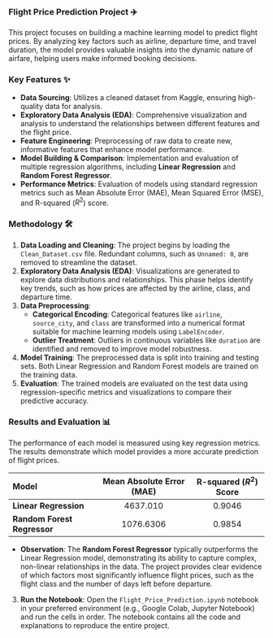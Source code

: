 ### Flight Price Prediction Project ✈️

This project focuses on building a machine learning model to predict flight prices. By analyzing key factors such as airline, departure time, and travel duration, the model provides valuable insights into the dynamic nature of airfare, helping users make informed booking decisions.

### Key Features ✨

  * **Data Sourcing**: Utilizes a cleaned dataset from Kaggle, ensuring high-quality data for analysis.
  * **Exploratory Data Analysis (EDA)**: Comprehensive visualization and analysis to understand the relationships between different features and the flight price.
  * **Feature Engineering**: Preprocessing of raw data to create new, informative features that enhance model performance.
  * **Model Building & Comparison**: Implementation and evaluation of multiple regression algorithms, including **Linear Regression** and **Random Forest Regressor**.
  * **Performance Metrics**: Evaluation of models using standard regression metrics such as Mean Absolute Error (MAE), Mean Squared Error (MSE), and R-squared ($R^2$) score.

### Methodology 🛠️

1.  **Data Loading and Cleaning**: The project begins by loading the `Clean_Dataset.csv` file. Redundant columns, such as `Unnamed: 0`, are removed to streamline the dataset.
2.  **Exploratory Data Analysis (EDA)**: Visualizations are generated to explore data distributions and relationships. This phase helps identify key trends, such as how prices are affected by the airline, class, and departure time.
3.  **Data Preprocessing**:
      * **Categorical Encoding**: Categorical features like `airline`, `source_city`, and `class` are transformed into a numerical format suitable for machine learning models using `LabelEncoder`.
      * **Outlier Treatment**: Outliers in continuous variables like `duration` are identified and removed to improve model robustness.
4.  **Model Training**: The preprocessed data is split into training and testing sets. Both Linear Regression and Random Forest models are trained on the training data.
5.  **Evaluation**: The trained models are evaluated on the test data using regression-specific metrics and visualizations to compare their predictive accuracy.

### Results and Evaluation 📊

The performance of each model is measured using key regression metrics. The results demonstrate which model provides a more accurate prediction of flight prices.

| Model | Mean Absolute Error (MAE) | R-squared ($R^2$) Score |
| :--- | :---: | :---: |
| **Linear Regression** | 4637.010 | 0.9046 |
| **Random Forest Regressor** | 1076.6306 | 0.9854 |

  * **Observation**: The **Random Forest Regressor** typically outperforms the Linear Regression model, demonstrating its ability to capture complex, non-linear relationships in the data. The project provides clear evidence of which factors most significantly influence flight prices, such as the flight class and the number of days left before departure.


3.  **Run the Notebook**: Open the `Flight_Price_Prediction.ipynb` notebook in your preferred environment (e.g., Google Colab, Jupyter Notebook) and run the cells in order. The notebook contains all the code and explanations to reproduce the entire project.
